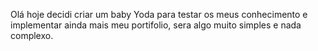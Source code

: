 Olá hoje decidi criar um baby Yoda para testar os meus conhecimento e implementar ainda mais meu portifolio, sera algo muito simples e nada complexo.